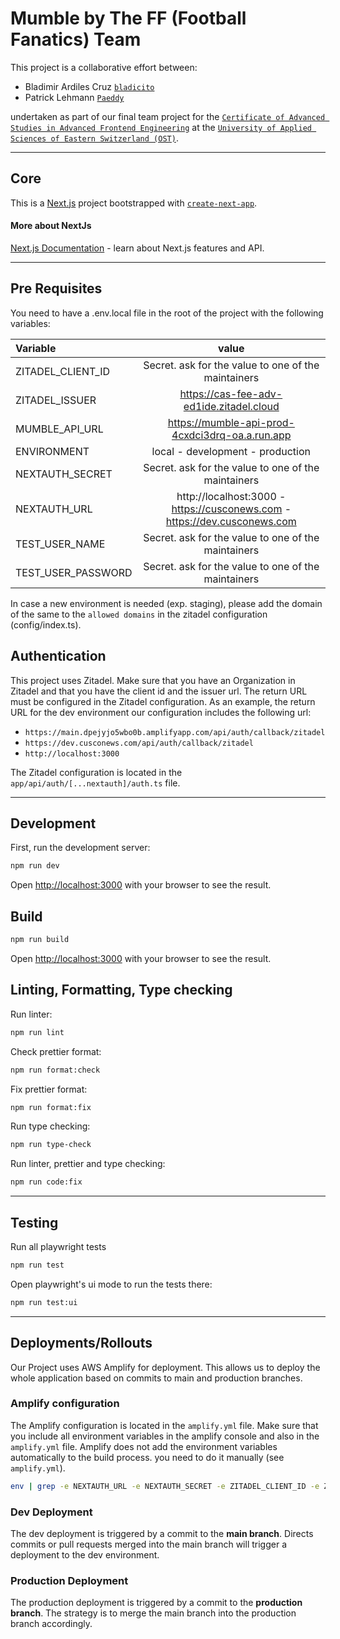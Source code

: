 # Mumble by The FF (Football Fanatics) Team

This project is a collaborative effort between:

- Bladimir Ardiles Cruz [`bladicito`](https://github.com/bladicito)
- Patrick Lehmann [`Paeddy`](https://github.com/lehmi11)

undertaken as part of our final team project for the [`Certificate of Advanced Studies in Advanced Frontend Engineering`](https://www.ost.ch/de/weiterbildung/weiterbildungsangebot/informatik/software-engineering-testing/cas-frontend-engineering-advanced) at the [`University of Applied Sciences of Eastern Switzerland (OST)`](https://www.ost.ch/en).
***
## Core
This is a [Next.js](https://nextjs.org/) project bootstrapped with [`create-next-app`](https://github.com/vercel/next.js/tree/canary/packages/create-next-app).

#### More about NextJs
[Next.js Documentation](https://nextjs.org/docs) - learn about Next.js features and API.
***
## Pre Requisites 
You need to have a .env.local file in the root of the project with the following variables:

| Variable           |                                                               value                                                               |
|:-------------------|:---------------------------------------------------------------------------------------------------------------------------------:|
| ZITADEL_CLIENT_ID  |                                        Secret. ask for the value to one of the maintainers                                        |
| ZITADEL_ISSUER     |                                             https://cas-fee-adv-ed1ide.zitadel.cloud                                              |
| MUMBLE_API_URL     |                                  https://mumble-api-prod-4cxdci3drq-oa.a.run.app                                                  |
| ENVIRONMENT        |                                                 local - development - production                                                  |
| NEXTAUTH_SECRET    |                                        Secret. ask for the value to one of the maintainers                                        |
| NEXTAUTH_URL       |                             http://localhost:3000 - https://cusconews.com - https://dev.cusconews.com                             |
| TEST_USER_NAME     |                                        Secret. ask for the value to one of the maintainers                                        |
| TEST_USER_PASSWORD |                                        Secret. ask for the value to one of the maintainers                                        |

In case a new environment is needed (exp. staging), please add the domain of the same to the `allowed domains` in the zitadel configuration (config/index.ts).

## Authentication
This project uses Zitadel. 
Make sure that you have an Organization in Zitadel and that you have the client id and the issuer url.
The return URL must be configured in the Zitadel configuration.
As an example, the return URL for the dev environment our configuration includes the following url:
- `https://main.dpejyjo5wbo0b.amplifyapp.com/api/auth/callback/zitadel`
- `https://dev.cusconews.com/api/auth/callback/zitadel`
- `http://localhost:3000`

The Zitadel configuration is located in the `app/api/auth/[...nextauth]/auth.ts` file.

***
## Development
First, run the development server:

```bash
npm run dev
```
Open [http://localhost:3000](http://localhost:3000) with your browser to see the result.

## Build
```bash
npm run build
```
Open [http://localhost:3000](http://localhost:3000) with your browser to see the result.

## Linting, Formatting, Type checking
Run linter:
```bash
npm run lint
```
Check prettier format: 
```bash
npm run format:check
```
Fix prettier format:
```bash
npm run format:fix
```
Run type checking:
```bash
npm run type-check
```

Run linter, prettier and type checking:
```bash
npm run code:fix
```

***
## Testing
Run all playwright tests
```bash
npm run test
```
Open playwright's ui mode to run the tests there:
```bash
npm run test:ui
```

***
## Deployments/Rollouts
Our Project uses AWS Amplify for deployment.
This allows us to deploy the whole application based on commits to main and production branches.

### Amplify configuration
The Amplify configuration is located in the `amplify.yml` file.
Make sure that you include all environment variables in the amplify console and also in the `amplify.yml` file.
Amplify does not add the environment variables automatically to the build process. you need to do it manually (see `amplify.yml`).

```bash
env | grep -e NEXTAUTH_URL -e NEXTAUTH_SECRET -e ZITADEL_CLIENT_ID -e ZITADEL_ISSUER -e MUMBLE_API_URL -e ENVIRONMENT  >> .env
```

### Dev Deployment
The dev deployment is triggered by a commit to the **main branch**. Directs commits or pull requests merged into the main branch will trigger a deployment to the dev environment.

### Production Deployment
The production deployment is triggered by a commit to the **production branch**. 
The strategy is to merge the main branch into the production branch accordingly. 


